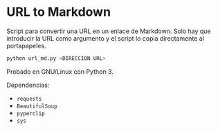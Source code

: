 # URL to Markdown

Script para convertir una URL en un enlace de Markdown. Solo hay que introducir la URL como argumento y el script lo copia directamente al portapapeles.

```bash
python url_md.py <DIRECCION URL>
```


Probado en GNU/Linux con Python 3.

Dependencias:
- `requests`
- `BeautifulSoup`
- `pyperclip`
- `sys`

